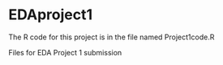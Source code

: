 EDAproject1
===========

The R code for this project is in the file named Project1code.R



Files for EDA Project 1 submission
